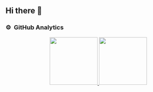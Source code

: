 ## Hi there 👋

<!--
**Brandhorst-Beaumont/Brandhorst-Beaumont** is a ✨ _special_ ✨ repository because its `README.md` (this file) appears on your GitHub profile.

Here are some ideas to get you started:

- 🔭 I’m currently working on ...
- 🌱 I’m currently learning ...
- 👯 I’m looking to collaborate on ...
- 🤔 I’m looking for help with ...
- 💬 Ask me about ...
- 📫 How to reach me: ...
- 😄 Pronouns: ...
- ⚡ Fun fact: ...
-->
### ⚙️ &nbsp;GitHub Analytics

<p align="center">
<a href="https://github.com/Brandhorst-Beaumont">
  <img height="130em" src="https://github-readme-stats-eight-theta.vercel.app/api?username=Brandhorst-Beaumont&show_icons=true&theme=algolia&include_all_commits=true&count_private=true"/>
  <img height="130em" src="https://github-readme-stats-eight-theta.vercel.app/api/top-langs/?username=Brandhorst-Beaumont&layout=compact&langs_count=8&theme=algolia"/>
</a>
</p>
